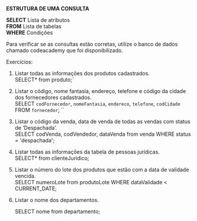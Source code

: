 **ESTRUTURA DE UMA CONSULTA**

**SELECT** Lista de atributos  
**FROM** Lista de tabelas  
**WHERE** Condições

Para verificar se as consultas estão corretas, utilize o banco de dados chamado codeacademy que foi disponibilizado.

Exercícios:

1) Listar todas as informações dos produtos cadastrados.  
   SELECT* from produto;`  
 


2) Listar o código, nome fantasia, endereço, telefone e código da cidade dos fornecedores cadastrados.  
   SELECT `codFornecedor`, `nomeFantasia`, `endereco`, `telefone`, `codCidade` FROM `fornecedor`; ``  
     
     
3) Listar o código da venda, data de venda de todas as vendas com status de ‘Despachada’.  
   SELECT codVenda, codVendedor, dataVenda from venda WHERE status = 'despachada';
     
     
4) Listar todas as informações da tabela de pessoas jurídicas.  
   SELECT* from clienteJuridico;
     
     
5) Listar o número do lote dos produtos que estão com a data de validade vencida.  
   SELECT numeroLote from produtoLote WHERE dataValidade < CURRENT_DATE;  
 


6) Listar o nome dos departamentos.

	SELECT nome from departamento;

